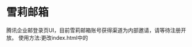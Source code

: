 # 雪莉邮箱
腾讯企业邮登录页UI，目前雪莉邮箱账号获得渠道为内部邀请，请等待注册开放。
使用方法:更改index.html中的<script>标签,在 writeLoginPanel({domainlist:"sherry.cf", mode:"vertical"}); 这一句中修改Your_Domain.com为你的域名。
Demo:https://sherryme.github.io/SherryMail/

